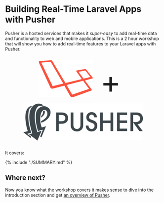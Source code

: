 # Building Real-Time Laravel Apps with Pusher

Pusher is a hosted services that makes it *super-easy* to add real-time data and functionality to web and mobile applications. This is a 2 hour workshop that will show you how to add real-time features to your Laravel apps with Pusher.

<div class="home-logos" style="text-align: center; margin: 2em 0;">
  <img src="assets/img/laravel-logo-sml.png" />
  <span style="font-size: 100px;
    line-height: 100%;
    display: inline-block;
    vertical-align: top;
    margin: 0.2em;">&plus;</span>
  <img src="assets/img/pusher-logo-dark-sml.png" />
</div>

It covers:

{% include "./SUMMARY.md" %}

## Where next?

Now you know what the workshop covers it makes sense to dive into the introduction section and get [an overview of Pusher](introduction/).
